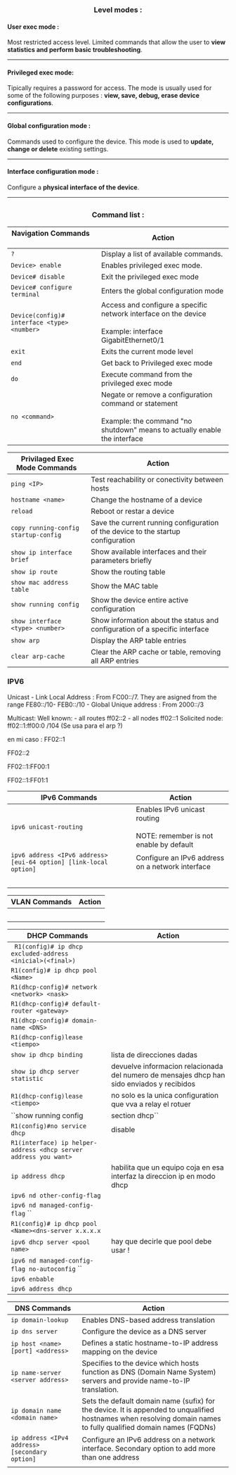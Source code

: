 
### <h3 align = "center"> **Level modes** :</h3> 
#### **User exec mode** :
 Most restricted access level. Limited commands that allow the user to **view statistics and perform basic troubleshooting**.

---
#### **Privileged exec mode**:

Tipically requires a password for access. The mode is usually used for some of the following purposes : **view, save, debug, erase device configurations**.

---
#### **Global configuration mode** :
Commands used to configure the device. This mode is used to **update, change or delete** existing settings. 

---
#### **Interface configuration mode** :
Configure a **physical interface of the device**.

---
## <h3 align = "center">**Command list :** </h3>

| Navigation Commands ‎ ‎ ‎ ‎ ‎ ‎ ‎ ‎ ‎ ‎ ‎ ‎ ‎ ‎ ‎ ‎ ‎ ‎ ‎ ‎ ‎ ‎ ‎ ‎ ‎ |                                    Action |
| -------------------------   |  ------------------- |
| ``?`` | Display a list of available commands. |
| ``Device> enable`` | Enables privileged exec mode. |
| ``Device# disable`` | Exit the privileged exec mode |
| ``Device# configure terminal``  | Enters the global configuration mode |
| ``Device(config)# interface <type> <number>`` | Access and configure a specific network interface on the device <br> <br> Example: interface GigabitEthernet0/1 |
| ``exit`` | Exits the current mode level |
| ``end`` | Get back to Privileged exec mode |
| ``do`` | Execute command from the privileged exec mode |
| ``no <command>`` | Negate or remove a configuration command or statement <br><br> Example: the command "no shutdown" means to actually enable the interface |

| Privilaged Exec Mode Commands ‎             | Action |
| ----- | ----|
| ``ping <IP>`` | Test reachability or conectivity between hosts |
| ``hostname <name>`` | Change the hostname of a device |
| ``reload`` | Reboot or restar a device |
| ``copy running-config startup-config`` | Save the current running configuration of the device to the startup configuration |
| ``show ip interface brief`` | Show available interfaces and their parameters briefly |
| ``show ip route`` | Show the routing table |
| ``show mac address table`` | Show the MAC table |
| ``show running config`` | Show the device entire active configuration |
| ``show interface <type> <number>`` | Show information about the status and configuration of a specific interface |
| ``show arp`` | Display the ARP table entries |
| ``clear arp-cache`` | Clear the ARP cache or table, removing all ARP entries |

### IPV6

Unicast
	-  Link Local Address : From FC00::/7. They are asigned from the range FE80::/10- FEB0::/10
	-  Global Unique address : From 2000::/3

Multicast:
	Well known:
	- all routes ff02::2
	- all nodes ff02::1
	Solicited node: ff02::1:ff00:0 /104 (Se usa para el arp ?)

en mi caso :
FF02::1

FF02::2

FF02::1:FF00:1

FF02::1:FF01:1



| IPv6 Commands ‎ | Action |
| ---- | ---- |
| ``ipv6 unicast-routing``|Enables IPv6 unicast routing<br><br>NOTE: remember is not enable by default|
|``ipv6 address <IPv6 address> [eui-64 option] [link-local option]`` |Configure an IPv6 address on a network interface  |
|  |  |
|  |  |
|  | |
|  |  |
| |  |

| VLAN Commands | Action |
| ---- | ---- |
|  |  |
|  | |
|  |  |
|  |  |
| |  |

| DHCP Commands | Action |
| ---- | ---- |
| `` R1(config)# ip dhcp excluded-address <inicial>(<final>)``|  |
| ``R1(config)# ip dhcp pool <Name>`` | |
| ``R1(dhcp-config)# network <network> <nask> ``|  |
| ``R1(dhcp-config)# default-router <gateway> `` |  |
| ``R1(dhcp-config)# domain-name <DNS> ``|  |
| ``R1(dhcp-config)lease <tiempo>``| |
| ``show ip dhcp binding ``| lista de direcciones dadas |
| ``show ip dhcp server statistic`` |devuelve informacion relacionada del numero de mensajes dhcp han sido enviados y recibidos |
| ``R1(dhcp-config)lease <tiempo>``| no solo es la unica configuration que vva a relay el rotuer|
| ``show running config | section dhcp``|despliega configuracion dhcp del router |
| ``R1(config)#no service dhcp ``| disable|
| ``R1(interface) ip helper- address <dhcp server address you want>``| |
| ``ip address dhcp ``|habilita que un equipo coja en esa interfaz la direccion ip en modo dhcp |
| ``ipv6 nd other-config-flag``| |
| ``ipv6 nd managed-config-flag`` ``| |
| ``R1(config)# ip dhcp pool <Name><dns-server x.x.x.x ``| |
| ``ipv6 dhcp server <pool name> ``|hay que decirle que pool debe usar ! |
| ``ipv6 nd managed-config-flag no-autoconfig`` ``| |
| ``ipv6 enbable ``| |
| ``ipv6 address dhcp ``| |





| DNS Commands | Action |
| ---- | ---- |
| ``ip domain-lookup`` |Enables DNS-based address translation  |
| ``ip dns server`` | Configure the device as a DNS server |
| ``ip host <name> [port] <address>``| Defines  a static hostname-to-IP address mapping on the device |
| ``ip name-server <server address>`` |Specifies to the device which hosts function as DNS (Domain Name System) servers and provide name-to-IP translation. |
| ``ip domain name <domain name>`` |Sets the default domain name (sufix) for the device. It is appended to unqualified hostnames when resolving domain names to fully qualified domain names (FQDNs)|
| ``ip address <IPv4 address> [secondary option]`` | Configure an IPv6 address on a network interface. Secondary option to add more than one address |
|  |  |
